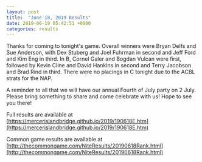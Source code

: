 ```yaml
---
layout: post
title:  "June 18, 2019 Results"
date: 2019-06-19 05:42:51 +0000
categories: results
---
```

Thanks for coming to tonight's game. Overall winners were Bryan Delfs and Sue Anderson, with Dex Stuberg and Joel Fuhrman in second and Jeff Ford and Kim Eng in third. In B, Cornel Galer and Bogdan Vulcan were first, followed by Kevin Cline and David Hankins in second and Terry Jacobson and Brad Rind in third. There were no placings in C tonight due to the ACBL strats for the NAP.

A reminder to all that we will have our annual Fourth of July party on 2 July. Please bring something to share and come celebrate with us! Hope to see you there!

Full results are available at [https://mercerislandbridge.github.io/2019/190618E.htm](https://mercerislandbridge.github.io/2019/190618E.htm)

Common game results are available at [http://thecommongame.com/NiteResults/20190618Rank.html](http://thecommongame.com/NiteResults/20190618Rank.html)
